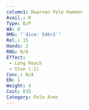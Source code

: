 ```yaml
---
column1: Dwarven Pole Hammer
Avail.: R
Type: B/P
WA: 0
DMG: "`dice: 5d6+2`"
Rel.: 15
Hands: 2
RNG: N/A
Effect:
 - Long Reach
 - Stun (-2)
Conc.: N/A
EN: 1
Weight: 4
Cost: 835
Category: Pole Arms
---
```

